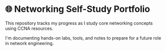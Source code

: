 # 🌐 Networking Self-Study Portfolio
This repository tracks my progress as I study core networking concepts using CCNA resources.

I'm documenting hands-on labs, tools, and notes to prepare for a future role in network engineering.
